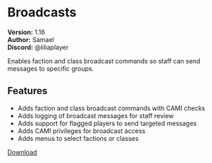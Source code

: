 # Broadcasts

**Version:** 1.16  
**Author:** Samael  
**Discord:** @liliaplayer  

Enables faction and class broadcast commands so staff can send messages to specific groups.

## Features

- Adds faction and class broadcast commands with CAMI checks
- Adds logging of broadcast messages for staff review
- Adds support for flagged players to send targeted messages
- Adds CAMI privileges for broadcast access
- Adds menus to select factions or classes

[Download](https://github.com/LiliaFramework/Modules/raw/refs/heads/gh-pages/broadcasts.zip)
